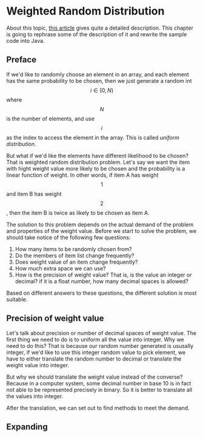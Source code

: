 # Weighted Random Distribution

About this topic, [this article](http://www.electricmonk.nl/log/2009/12/23/weighted-random-distribution/)
gives quite a detailed description. This chapter is going to rephrase some of the description of it
and rewrite the sample code into Java.

## Preface

If we'd like to randomly choose an element in an array, and each element has the same probability
to be chosen, then we just generate a random int $$i \in [0, N)$$ where $$N$$ is the number of elements,
and use $$i$$ as the index to access the element in the array. This is called *uniform distribution*.

But what if we'd like the elements have different likelihood to be chosen? That is weighted random
distribution problem. Let's say we want the item with hight weight value more likely to be chosen
and the probability is a linear function of weight. In other words, if item A has weight $$1$$ and
item B has weight $$2$$, then the item B is twice as likely to be chosen as item A. 

The solution to this problem depends on the actual demand of the problem and properties of
the weight value. Before we start to solve the problem, we should take notice of the following
few questions:

1. How many items to be randomly chosen from?
2. Do the members of item list change frequently?
3. Does weight value of an item change frequently?
4. How much extra space we can use?
5. How is the precision of weight value? That is, is the value an integer or decimal?
if it is a float number, how many decimal spaces is allowed?

Based on different answers to these questions, the different solution is most suitable.

## Precision of weight value

Let's talk about precision or number of decimal spaces of weight value. The first thing
we need to do is to uniform all the value into integer. Why we need to do this?
That is because our random number generated is ususally integer, if we'd like to use
this integer random value to pick element, we have to either translate the random number
to decimal or translate the weight value into integer.

But why we should translate the weight value instead of the converse? Because in
a computer system, some decimal number in base 10 is in fact not able to be represented
precisely in binary. So it is better to translate all the values into integer.

After the translation, we can set out to find methods to meet the demand.

## Expanding
